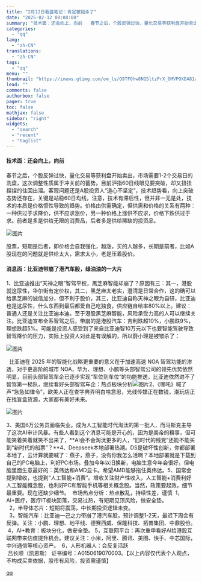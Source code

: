 ```yaml
---
title: "2月12日看盘笔记：肯定被错杀了"
date: "2025-02-12 00:08:00"
summary: "技术面：还会向上，向前   春节之后，个股反弹过快，量化交易等获利盘开始卖出，市场需要1-2个交易日..."
categories:
  - "qq"
lang:
  - "zh-CN"
translations:
  - "zh-CN"
tags:
  - "qq"
menu: ""
thumbnail: "https://inews.gtimg.com/om_ls/O9TFOhw8NG5ltzPrX_OMVPOXDA81aLJMVJYQq4eyrvWvYAA_640360/0"
lead: ""
comments: false
authorbox: false
pager: true
toc: false
mathjax: false
sidebar: "right"
widgets:
  - "search"
  - "recent"
  - "taglist"
---
```


#### **技术面：还会向上，向前**

春节之后，个股反弹过快，量化交易等获利盘开始卖出，市场需要1-2个交易日的洗盘，这次调整性质属于冲关前的蓄势。目前沪指60日线眼见要突破，却又扭扭捏捏的往回出溜。客观问题还是A股投资人“道心不坚定”，技术趋势看，向上突破态势还存在，关键是站稳60日均线，注意，技术有滞后性，但并非一无是处，技术的本质是价格惯性导致的趋势。价格由供需确定，但供需和价格的关系有两种：一种供过于求降价，供不应求涨价，另一种价格上涨供不应求，价格下跌供过于求。前者是多是供给无限的消费品，后者多是供给稀缺的投资品。

![图片](https://inews.gtimg.com/news_bt/ObETOxFQHJFiQpBOOfKtZNZrjAiGnISv4O6KcQkWtyMdUAA/641)

  
股票，短期是后者，即价格会自我强化，越涨，买的人越多，长期是前者，比如A股现在的问题就是供给太大，需求太小，老是压着股价。         
#### **消息面：比亚迪带崩了港汽车股，绿油油的一大片**

1、比亚迪推出“天神之眼”智驾平权，黑芝麻智能却崩了？原因有三：其一，港股就这尿性，华尔街有定价权，其二，黑芝麻太老实，澄清是日常合作，这的确可以给黑芝麻的诚信加分，但不利于股价，其三，比亚迪自称天神之眼为自研，比亚迪也是这尿性，什么东西到最后都爱自己吃独食，供应链自给率80%以上。建议：普通人还是关注比亚迪本迪。至于港股黑芝麻智能，风险承受力高的人可以继续关注。比亚迪宣布全系智驾之后，带崩的是港股汽车：吉利跌超10%，小鹏跌9%，理想跌超5%。可能是投资人感受到了来自比亚迪智10万元以下也要智能驾驶导致智驾降价的压力，实际上投资人对此是有误解的，所以蔚小理是被错杀了：

![图片](https://inews.gtimg.com/news_bt/OOWepZ6j9t0g_ixEW-Ic6EBJL_AK54nm08Rrm6Q5JxrWkAA/641)

  比亚迪在 2025 年的智能化战略更重要的意义在于加速高速 NOA 智驾功能的渗透，对于更高阶的城市 NOA，华为、理想、小鹏等头部智驾公司的领先优势依然明显，目前头部智驾车企已逐步实现“车位到车位”的功能推送，比亚迪依然进不了智驾第一梯队，继续看好头部智驾车企：热点板块分析![图片](https://inews.gtimg.com/news_bt/OgKE1L5IV5m9lOjTVsLe3HvxFPGgiDhT-xJFj14xky03kAA/641)2、《哪吒》喊了声“急急如律令”，欧美人正在查字典弄明白啥意思，光线传媒正在数钱，潮玩店正在找盲盒货源，大家都有美好未来。  

![图片](https://inews.gtimg.com/news_bt/OVbVa0f3RwHYsAlSMPvQ8GsxfSVntzX2Q9WjIIof8swCgAA/641)

3、美国6万公务员面临失业。成为人工智能时代淘汰的第一批人，而马斯克主导了这次AI审计风暴。有些人看到这个消息可能是开心的，因为是美帝的糗事，但可能笑着笑着就笑不出来了，**AI会不会淘汰更多的人，“旧时代的残党”还能不能买到“新时代的船票”？**4、Deepseek本地部署热潮。DS是破坏性创新，你都部署本地了，云计算就要喊了：燕子，燕子，没有你我怎么活啊？本地部署就是下载到自己的PC电脑上，利好PC市场。叠加今年以旧换新，电脑生意今年会很好。但电脑里面生意最好的：英伟达和AMD显卡。希望AMD能够拖住英伟达。5、国常会提到增收，也提到“人工智能+消费”。增收关注财产性收入，人工智能+消费利好人工智能概念股，也利好PC和智能手机等相关概念股。当然，政策要起效，细节最重要。现在还缺少细节。  市场热点分析：热点散乱，持续性差，谨慎  1，AI+医疗，医疗IT板块回落，交易过热，有短期见顶风险，做安全垫。  
  2，半导体芯片：短期将震荡，中长期投资逻辑未变。  
  3，智能汽车：比亚迪一己之力带崩了港汽车股，预计调整1-2天，最迟下周会有反弹。关注：小鹏、理想、地平线、德赛西威、保隆科技、拓普集团、中鼎股份。  
 4，AI+教育：板块分化，做安全垫。 5，互联网平台：再次重申看好AI给港股互联网带来估值提升机会。建议关注：小米，阿里、腾讯、美图、快手、中芯国际，中兴通信等核心资产。  6，人形机器人：会反复活跃  
 吕长顺（凯恩斯） 证书编号：A0150619070003。【以上内容仅代表个人观点，不构成买卖依据，股市有风险，投资需谨慎】

[qq](https://new.qq.com/rain/a/20250212A006O300)
